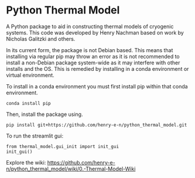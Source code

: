 # Python Thermal Model

A Python package to aid in constructing thermal models of cryogenic systems. This code was developed by Henry Nachman based on work by Nicholas Galitzki and others.

In its current form, the package is not Debian based. This means that installing via regular pip may throw an error as it is not recommended to install a non-Debian package system-wide as it may interfere with other installs and the OS. This is remedied by installing in a conda environment or virtual environment.

To install in a conda environment you must first install pip within that conda environment.
```
conda install pip
```
Then, install the package using.
```
pip install git+https://github.com/henry-e-n/python_thermal_model.git
```

To run the streamlit gui:
```
from thermal_model.gui_init import init_gui
init_gui()
```

Explore the wiki:
https://github.com/henry-e-n/python_thermal_model/wiki/0.-Thermal-Model-Wiki